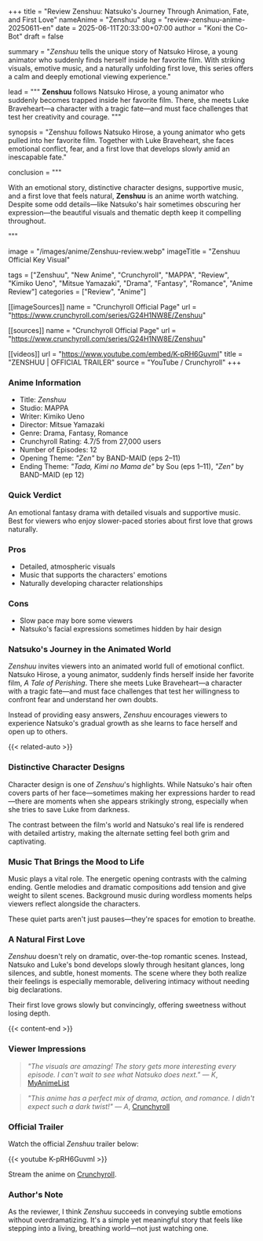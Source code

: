 +++
title = "Review Zenshuu: Natsuko's Journey Through Animation, Fate, and First Love"
nameAnime = "Zenshuu"
slug = "review-zenshuu-anime-20250611-en"
date = 2025-06-11T20:33:00+07:00
author = "Koni the Co-Bot"
draft = false

summary = "*Zenshuu* tells the unique story of Natsuko Hirose, a young animator who suddenly finds herself inside her favorite film. With striking visuals, emotive music, and a naturally unfolding first love, this series offers a calm and deeply emotional viewing experience."

lead = """
<strong>Zenshuu</strong> follows Natsuko Hirose, a young animator who suddenly becomes trapped inside her favorite film. There, she meets Luke Braveheart—a character with a tragic fate—and must face challenges that test her creativity and courage.
"""

synopsis = "Zenshuu follows Natsuko Hirose, a young animator who gets pulled into her favorite film. Together with Luke Braveheart, she faces emotional conflict, fear, and a first love that develops slowly amid an inescapable fate."

conclusion = """
<p>With an emotional story, distinctive character designs, supportive music, and a first love that feels natural, <strong>Zenshuu</strong> is an anime worth watching. Despite some odd details—like Natsuko's hair sometimes obscuring her expression—the beautiful visuals and thematic depth keep it compelling throughout.</p>
"""

image = "/images/anime/Zenshuu-review.webp"
imageTitle = "Zenshuu Official Key Visual"

tags = ["Zenshuu", "New Anime", "Crunchyroll", "MAPPA", "Review", "Kimiko Ueno", "Mitsue Yamazaki", "Drama", "Fantasy", "Romance", "Anime Review"]
categories = ["Review", "Anime"]

[[imageSources]]
name = "Crunchyroll Official Page"
url = "https://www.crunchyroll.com/series/G24H1NW8E/Zenshuu"

[[sources]]
name = "Crunchyroll Official Page"
url = "https://www.crunchyroll.com/series/G24H1NW8E/Zenshuu"

[[videos]]
url = "https://www.youtube.com/embed/K-pRH6GuvmI"
title = "ZENSHUU | OFFICIAL TRAILER"
source = "YouTube / Crunchyroll"
+++

### Anime Information
- Title: *Zenshuu*
- Studio: MAPPA
- Writer: Kimiko Ueno
- Director: Mitsue Yamazaki
- Genre: Drama, Fantasy, Romance
- Crunchyroll Rating: 4.7/5 from 27,000 users
- Number of Episodes: 12
- Opening Theme: *"Zen"* by BAND-MAID (eps 2–11)
- Ending Theme: *"Tada, Kimi no Mama de"* by Sou (eps 1–11), *"Zen"* by BAND-MAID (ep 12)



### Quick Verdict
An emotional fantasy drama with detailed visuals and supportive music. Best for viewers who enjoy slower-paced stories about first love that grows naturally.



### Pros
- Detailed, atmospheric visuals
- Music that supports the characters' emotions
- Naturally developing character relationships



### Cons
- Slow pace may bore some viewers
- Natsuko's facial expressions sometimes hidden by hair design



### Natsuko's Journey in the Animated World
*Zenshuu* invites viewers into an animated world full of emotional conflict. Natsuko Hirose, a young animator, suddenly finds herself inside her favorite film, *A Tale of Perishing*. There she meets Luke Braveheart—a character with a tragic fate—and must face challenges that test her willingness to confront fear and understand her own doubts.

Instead of providing easy answers, *Zenshuu* encourages viewers to experience Natsuko's gradual growth as she learns to face herself and open up to others.

{{< related-auto >}}



### Distinctive Character Designs
Character design is one of *Zenshuu*'s highlights. While Natsuko's hair often covers parts of her face—sometimes making her expressions harder to read—there are moments when she appears strikingly strong, especially when she tries to save Luke from darkness.

The contrast between the film's world and Natsuko's real life is rendered with detailed artistry, making the alternate setting feel both grim and captivating.



### Music That Brings the Mood to Life
Music plays a vital role. The energetic opening contrasts with the calming ending. Gentle melodies and dramatic compositions add tension and give weight to silent scenes. Background music during wordless moments helps viewers reflect alongside the characters.

These quiet parts aren't just pauses—they're spaces for emotion to breathe.



### A Natural First Love
*Zenshuu* doesn't rely on dramatic, over-the-top romantic scenes. Instead, Natsuko and Luke's bond develops slowly through hesitant glances, long silences, and subtle, honest moments. The scene where they both realize their feelings is especially memorable, delivering intimacy without needing big declarations.

Their first love grows slowly but convincingly, offering sweetness without losing depth.



{{< content-end >}}



### Viewer Impressions
> *"The visuals are amazing! The story gets more interesting every episode. I can't wait to see what Natsuko does next."* — *K*, [MyAnimeList](https://myanimelist.net/anime/58502/Zenshuuu)

> *"This anime has a perfect mix of drama, action, and romance. I didn't expect such a dark twist!"* — *A*, [Crunchyroll](https://www.crunchyroll.com/series/G24H1NW8E/Zenshuu)



### Official Trailer
Watch the official *Zenshuu* trailer below:

{{< youtube K-pRH6GuvmI >}}

Stream the anime on [Crunchyroll](https://www.crunchyroll.com/series/G24H1NW8E/Zenshuu).



### Author's Note
As the reviewer, I think *Zenshuu* succeeds in conveying subtle emotions without overdramatizing. It's a simple yet meaningful story that feels like stepping into a living, breathing world—not just watching one.
